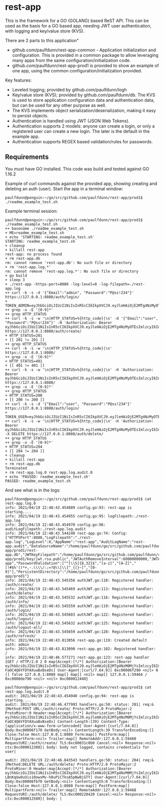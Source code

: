 # rest-app
This is the framework for a GO (GOLANG) based ReST API. This can be used as the basis for a GO based app, needing JWT user authentication, with logging and key/value store (KVS). 

There are 2 parts to this application"
* github.com/paulfdunn/rest-app-common - Application initialization and configuration. This is provided in a common package to allow leveraging many apps from the same configuration/initialization code. 
* github.com/paulfdunn/rest-app-prod1 is provided to show an example of one app, using the common configuration/initialization provided.

Key features:
* Leveled logging; provided by github.com/paulfdunn/logh 
* Key/value store (KVS); provided by github.com/paulfdunn/db. The KVS is used to store application configuration data and authentication data, but can be used for any other purpose as well.
* The KVS implements object serialization/deserialization, making it easy to persist objects. 
* Authentication is handled using JWT (JSON Web Tokens).
* Authentication supports 2 models: anyone can create a login, or only a registered user can create a new login. The later is the default in the example app.
* Authentication supports REGEX based validation/rules for passwords.

## Requirements
You must have GO installed. This code was build and tested against GO 1.16.2

Example of curl commands against the provided app, showing creating and deleting an auth (user).
Start the app in a terminal window:
```
paulfdunn@penguin:~/go/src/github.com/paulfdunn/rest-app/prod1$ ./readme_example_test.sh 
```
Example terminal session:
```
paulfdunn@penguin:~/go/src/github.com/paulfdunn/rest-app/prod1$ ./readme_example_test.sh 
++ basename ./readme_example_test.sh
+ ME=readme_example_test.sh
+ echo 'STARTING: readme_example_test.sh'
STARTING: readme_example_test.sh
+ cleanup
+ killall rest-app
rest-app: no process found
+ rm rest-app.db
rm: cannot remove 'rest-app.db': No such file or directory
+ rm 'rest-app.log.*'
rm: cannot remove 'rest-app.log.*': No such file or directory
+ go build
+ sleep 3
+ ./rest-app -https-port=8080 -log-level=0 -log-filepath=./rest-app.log
++ curl -k -s -d '{"Email":"admin", "Password":"P@ss!234"}' https://127.0.0.1:8080/auth/login/
+ TOKEN_ADMIN=eyJhbGciOiJIUzI1NiIsInR5cCI6IkpXVCJ9.eyJleHAiOjE2MTg4NzMyOTEsImlzcyI6InJlc3QtYXBwIiwiRW1haWwiOiJhZG1pbiIsIlRva2VuSUQiOiI2ODdlYzA2Yi1lMWZmLWFlOGUtY2RhNC1mM2E3NWEwMWM4NmQifQ.YvmkBgQbGStGZ6h83_4pemApCYnG6cwNy_4ae3JbuOs
++ grep -o -E '[0-9]*'
++ grep HTTP_STATUS
++ curl -k -s -w '\n|HTTP_STATUS=%{http_code}|\n' -d '{"Email":"user", "Password":"P@ss!234"}' -H 'Authorization: Bearer eyJhbGciOiJIUzI1NiIsInR5cCI6IkpXVCJ9.eyJleHAiOjE2MTg4NzMyOTEsImlzcyI6InJlc3QtYXBwIiwiRW1haWwiOiJhZG1pbiIsIlRva2VuSUQiOiI2ODdlYzA2Yi1lMWZmLWFlOGUtY2RhNC1mM2E3NWEwMWM4NmQifQ.YvmkBgQbGStGZ6h83_4pemApCYnG6cwNy_4ae3JbuOs' https://127.0.0.1:8080/auth/create/
+ HTTP_STATUS=201
+ [[ 201 != 201 ]]
++ grep HTTP_STATUS
++ curl -k -s -w '\n|HTTP_STATUS=%{http_code}|\n' https://127.0.0.1:8080/
++ grep -o -E '[0-9]*'
+ HTTP_STATUS=401
+ [[ 401 != 401 ]]
++ curl -k -s -w '\n|HTTP_STATUS=%{http_code}|\n' -H 'Authorization: Bearer eyJhbGciOiJIUzI1NiIsInR5cCI6IkpXVCJ9.eyJleHAiOjE2MTg4NzMyOTEsImlzcyI6InJlc3QtYXBwIiwiRW1haWwiOiJhZG1pbiIsIlRva2VuSUQiOiI2ODdlYzA2Yi1lMWZmLWFlOGUtY2RhNC1mM2E3NWEwMWM4NmQifQ.YvmkBgQbGStGZ6h83_4pemApCYnG6cwNy_4ae3JbuOs' https://127.0.0.1:8080/
++ grep -o -E '[0-9]*'
++ grep HTTP_STATUS
+ HTTP_STATUS=200
+ [[ 200 != 200 ]]
++ curl -k -s -d '{"Email":"user", "Password":"P@ss!234"}' https://127.0.0.1:8080/auth/login/
+ TOKEN_USER=eyJhbGciOiJIUzI1NiIsInR5cCI6IkpXVCJ9.eyJleHAiOjE2MTg4NzMyOTEsImlzcyI6InJlc3QtYXBwIiwiRW1haWwiOiJ1c2VyIiwiVG9rZW5JRCI6IjljNzg1M2RjLTkwYTYtNGNjMS1hMjZiLTdmYTNkZjgzMWViZSJ9.GMXu2loyzaB1hPCOMVN8_P3njTQVkSVnaXSzqBxPDs4
++ curl -k -s -w '\n|HTTP_STATUS=%{http_code}|\n' -H 'Authorization: Bearer eyJhbGciOiJIUzI1NiIsInR5cCI6IkpXVCJ9.eyJleHAiOjE2MTg4NzMyOTEsImlzcyI6InJlc3QtYXBwIiwiRW1haWwiOiJ1c2VyIiwiVG9rZW5JRCI6IjljNzg1M2RjLTkwYTYtNGNjMS1hMjZiLTdmYTNkZjgzMWViZSJ9.GMXu2loyzaB1hPCOMVN8_P3njTQVkSVnaXSzqBxPDs4' -X DELETE https://127.0.0.1:8080/auth/delete/
++ grep HTTP_STATUS
++ grep -o -E '[0-9]*'
+ HTTP_STATUS=204
+ [[ 204 != 204 ]]
+ cleanup
+ killall rest-app
+ rm rest-app.db
Terminated
+ rm rest-app.log.0 rest-app.log.audit.0
+ echo 'PASSED: readme_example_test.sh'
PASSED: readme_example_test.sh
```
And see what is in the logs:
```
paulfdunn@penguin:~/go/src/github.com/paulfdunn/rest-app/prod1$ cat rest-app.log.0
info: 2021/04/19 22:48:43.454889 config.go:93: rest-app is starting....
info: 2021/04/19 22:48:43.454955 config.go:95: logFilepath:./rest-app.log
info: 2021/04/19 22:48:43.454970 config.go:96: auditLogFilepath:./rest-app.log.audit
info: 2021/04/19 22:48:43.544240 rest-app.go:74: Config: {"HTTPSPort":8080,"LogFilepath":"./rest-app.log","LogLevel":0,"AppName":"rest-app","AuditLogName":"rest-app.audit","DataSourceName":"/home/paulfdunn/go/src/github.com/paulfdunn/rest-app/prod1/rest-app.db","JWTKeyFilepath":"/home/paulfdunn/go/src/github.com/paulfdunn/rest-app/prod1/key/jwt.rsa.public","JWTAuthRemoveInterval":60000000000,"JWTAuthTimeoutInterval":900000000000,"LogName":"rest-app","PasswordValidation":["^[\\S]{8,32}$","[a-z]","[A-Z]","[!#$%'()*+,-.\\\\/:;=?@\\[\\]^_{|}~]","[0-9]"],"PersistentDirectory":"/home/paulfdunn/go/src/github.com/paulfdunn/rest-app/prod1"}
info: 2021/04/19 22:48:43.545356 authJWT.go:110: Registered handler: /auth/create/
info: 2021/04/19 22:48:43.545469 authJWT.go:113: Registered handler: /auth/delete/
info: 2021/04/19 22:48:43.545532 authJWT.go:116: Registered handler: /auth/info/
info: 2021/04/19 22:48:43.545559 authJWT.go:119: Registered handler: /auth/login/
info: 2021/04/19 22:48:43.545603 authJWT.go:122: Registered handler: /auth/logout/
info: 2021/04/19 22:48:43.545632 authJWT.go:125: Registered handler: /auth/logout-all/
info: 2021/04/19 22:48:43.545659 authJWT.go:128: Registered handler: /auth/refresh/
info: 2021/04/19 22:48:43.813056 rest-app.go:119: Created default auth: admin
info: 2021/04/19 22:48:43.813090 rest-app.go:102: Registered handler: /
info: 2021/04/19 22:48:46.577271 rest-app.go:123: rest-app handler {GET / HTTP/2.0 2 0 map[Accept:[*/*] Authorization:[Bearer eyJhbGciOiJIUzI1NiIsInR5cCI6IkpXVCJ9.eyJleHAiOjE2MTg4NzM0MjYsImlzcyI6InJlc3QtYXBwIiwiRW1haWwiOiJhZG1pbiIsIlRva2VuSUQiOiI3MWE3Mzg4NC0xZjYxLTk2NTYtZTU0Yy00ZDAyNzdiMWRlZTcifQ.8tcPh3kLFW7eXDB12snt-FaOC4Q6YFDYAXuaBxBseDs] User-Agent:[curl/7.64.0]] 0xc00006f290 <nil> 0 [] false 127.0.0.1:8080 map[] map[] <nil> map[] 127.0.0.1:59464 / 0xc0000de790 <nil> <nil> 0xc000012440}

paulfdunn@penguin:~/go/src/github.com/paulfdunn/rest-app/prod1$ cat rest-app.log.audit.0 
audit: 2021/04/19 22:48:43.454940 config.go:94: rest-app is starting....
audit: 2021/04/19 22:48:46.477993 handlers.go:50: status: 201| req:&{Method:POST URL:/auth/create/ Proto:HTTP/2.0 ProtoMajor:2 ProtoMinor:0 Header:map[Accept:[*/*] Authorization:[Bearer eyJhbGciOiJIUzI1NiIsInR5cCI6IkpXVCJ9.eyJleHAiOjE2MTg4NzM0MjYsImlzcyI6InJlc3QtYXBwIiwiRW1haWwiOiJhZG1pbiIsIlRva2VuSUQiOiI3MWE3Mzg4NC0xZjYxLTk2NTYtZTU0Yy00ZDAyNzdiMWRlZTcifQ.8tcPh3kLFW7eXDB12snt-FaOC4Q6YFDYAXuaBxBseDs] Content-Length:[39] Content-Type:[application/x-www-form-urlencoded] User-Agent:[curl/7.64.0]] Body:0xc00006f170 GetBody:<nil> ContentLength:39 TransferEncoding:[] Close:false Host:127.0.0.1:8080 Form:map[] PostForm:map[] MultipartForm:<nil> Trailer:map[] RemoteAddr:127.0.0.1:59460 RequestURI:/auth/create/ TLS:0xc00031c0b0 Cancel:<nil> Response:<nil> ctx:0xc000012380}| body: body not logged, contains credentials for user|

audit: 2021/04/19 22:48:46.843543 handlers.go:50: status: 204| req:&{Method:DELETE URL:/auth/delete/ Proto:HTTP/2.0 ProtoMajor:2 ProtoMinor:0 Header:map[Accept:[*/*] Authorization:[Bearer eyJhbGciOiJIUzI1NiIsInR5cCI6IkpXVCJ9.eyJleHAiOjE2MTg4NzM0MjYsImlzcyI6InJlc3QtYXBwIiwiRW1haWwiOiJ1c2VyIiwiVG9rZW5JRCI6IjA0NTNmMDczLWVjOTYtMzczNS1jYjdkLWUxZWZhMDlmMDI3ZCJ9.4g5-LBnKqUw9uUis10owsMv-h8uPiCTksA5pNwBjGTY] User-Agent:[curl/7.64.0]] Body:0xc00006fbf0 GetBody:<nil> ContentLength:0 TransferEncoding:[] Close:false Host:127.0.0.1:8080 Form:map[] PostForm:map[] MultipartForm:<nil> Trailer:map[] RemoteAddr:127.0.0.1:59468 RequestURI:/auth/delete/ TLS:0xc000220420 Cancel:<nil> Response:<nil> ctx:0xc000012580}| body: |
```